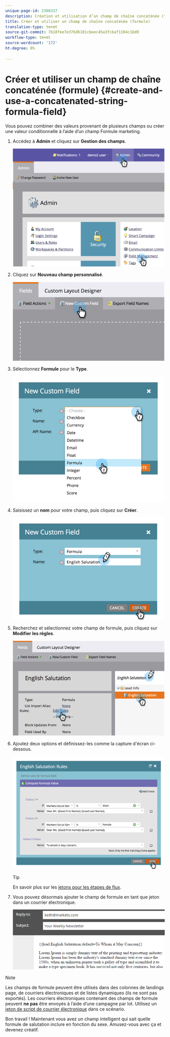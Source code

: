 ```yaml
---
unique-page-id: 2360337
description: Création et utilisation d’un champ de chaîne concaténée (formule) - Documents marketing - Documentation du produit
title: Créer et utiliser un champ de chaîne concaténée (formule)
translation-type: tm+mt
source-git-commit: 7b18fee7e376d6101cbeec45a3fcbaf1104c1bd0
workflow-type: tm+mt
source-wordcount: '172'
ht-degree: 0%

---
```



# Créer et utiliser un champ de chaîne concaténée (formule) {#create-and-use-a-concatenated-string-formula-field}

Vous pouvez combiner des valeurs provenant de plusieurs champs ou créer une valeur conditionnelle à l’aide d’un champ Formule marketing.

1. Accédez à **Admin** et cliquez sur **Gestion des champs**.

   ![](assets/image2014-9-19-9-3a44-3a58.png)

1. Cliquez sur **Nouveau champ personnalisé**.

   ![](assets/image2014-9-19-9-3a45-3a8.png)

1. Sélectionnez **Formule** pour le **Type**.

   ![](assets/image2014-9-19-9-3a45-3a17.png)

1. Saisissez un **nom** pour votre champ, puis cliquez sur **Créer**.

   ![](assets/image2014-9-19-9-3a46-3a0.png)

1. Recherchez et sélectionnez votre champ de formule, puis cliquez sur **Modifier les règles**.

   ![](assets/image2014-9-19-9-3a46-3a13.png)

1. Ajoutez deux options et définissez-les comme la capture d&#39;écran ci-dessous.

   ![](assets/image2014-9-19-9-3a46-3a25.png)

   >[!TIP]
   >
   >En savoir plus sur les [jetons pour les étapes de flux](/help/marketo/product-docs/core-marketo-concepts/smart-campaigns/flow-actions/use-tokens-in-flow-steps.md).

1. Vous pouvez désormais ajouter le champ de formule en tant que jeton dans un courrier électronique.

   ![](assets/seven.png)

>[!NOTE]
>
>Les champs de formule peuvent être utilisés dans des colonnes de landings page, de courriers électroniques et de listes dynamiques (ils ne sont pas exportés). Les courriers électroniques contenant des champs de formule peuvent **ne pas** être envoyés à l’aide d’une campagne par lot. Utilisez un [jeton de script de courrier électronique](/help/marketo/product-docs/email-marketing/general/using-tokens/create-an-email-script-token.md) dans ce scénario.

Bon travail ! Maintenant vous avez un champ intelligent qui sait quelle formule de salutation inclure en fonction du sexe. Amusez-vous avec ça et devenez créatif.
